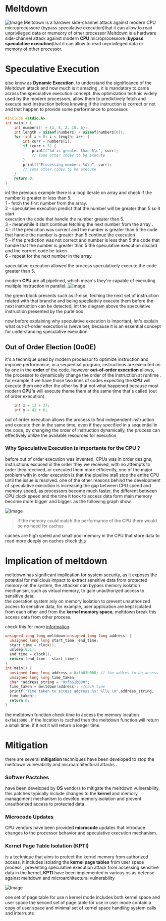 # Meltdown 

![Image](/images/meltdown.jpeg "meltdawn")
Meltdown is a hardwer side-channel attack against modern CPU microprocessore (bypass speculative execution)that it can allow to read unprivileged data or memeory of other processor
Meltdown is a hardware side-channel attack against modern **CPU** microprocessore (**bypass speculative execution**)that it can allow to read unprivileged data or memory of other processor.

# Speculative Execution
also know as **Dynamic Execution**, to understand the significance of the Meltdown attack and how much is it amazing , it is mandatory to came across the speculative execution concept. this optimization technic widely used by the modern processors, allow them to predictively fetch and execute next instruction before knowing if the instruction is correct or not and that happen to provide some performance to processor.

```c
#include <stdio.h>
int main() {
    int numbers[] = {3, 8, 2, 10, 6};
    int length = sizeof(numbers) / sizeof(numbers[0]);
    for (int i = 0; i < length; i++) {
        int curr = numbers[i];
        if (curr > 5) {
            printf("%d is greater than 5\n", curr);
            // some other codes to be execute 
        }
        printf("Processing number: %d\n", curr);
        // some other codes to be execute 
    }
    return 0;
}
```
int the previous example there is a loop iterate on array and check
if the number is greater or less than 5.</br>
1 - fetch the first number from the array. </br>
2 -  speculative execution predict that the number will be greater than 5 so it start </br>execution the code that handle the number greater than 5.</br>
3 - meanwhile it start continue fetching the next number from the array .</br>
4 - if the prediction was correct and the number is greater than 5 the code that handle the number is greater than 5 continue the execution .</br>
5 - if the prediction was not correct and number is less than 5 the code that </br>handle that the number is greater than 5 the speculative execution discard  and the correct code be taken .</br>
6 - repeat for the next number in the array.

speculative execution allowed the process speculatively execute the code greater than 5. </br>

modern **CPU** are all pipelined, which mean's they're capable of executing multiple instruction in parallel.
![Image](/images/pipeline.svg.png "pipeline")

the green block presents such as if-else, feching the next set of instruction related with that branche and being specliativly execute them before the next instruction can be detected, int the diagram above the speculative instruction presented by the purle box 

now before explaining why speculative execution is important, let's explain what out-of-order execution is (weve be), because it is an essential concept for understanding speculative execution.

## Out of Order Election  (OoOE)
it's a technique used by modern processor to optimize instruction and improve performance, in a sequential program, instructions are executed on by one in the **order** of the code. however **out-of-order execution** allows, the processor to dynamically  change the order of the instruction at runtime .
for example if we have those two lines of codes expecting the **CPU** will execute them one after the other by that not what happened because most modern **CPU's** will execute theme them at the same time that's called (out of order execution).
```c
	int x = 13 + 37;
	int y = 42 + 0;
```
out of order execution allows the process to find independent instruction and execute then in the same time, even if they 
specified in a sequential in the code, by changing the order of instruction dynamically, the process can effectively utilize the available resources for execution


### Why Speculative Execution is  importante for the CPU ?
before out of order execution was invented, CPUs was in order designs, instructions excused in the order they we received, 
with no attempts to order they received, or executed them more efficiently, one of the major problem with in order execution is that the pipeline stall stop the entire CPU until the issue is resolved.
one of the other reasons behind the development of speculative execution is increasing the gap between CPU speed and memory speed, as processors become much faster, the different between CPU clock speed and the time it took to access data form main memory become more bigger and bigger. as the following graph show.

![Image](/images/gap-performance.png "gap-performance")
> if the memory could match the performance of the CPU there would be no need for caches

caches are high speed and small pool memory in the CPU that store data to read more deeply on caches check [this](https://www.extremetech.com/extreme/188776-how-l1-and-l2-cpu-caches-work-and-why-theyre-an-essential-part-of-modern-chips) 

# Implication of meltdown 
meltdown has significant implication for system security, as it exposes the potential for malicious impact to extract sensitive data from protected memory on the system, the attacker can bypass memory isolation mechanism, such as virtual memory, to gain unauthorized access to sensitive data.</br>
the operation system rely on memory  isolation to prevent unauthorized  access to sensitive data, for example, user application are kept isolated from each other and from the **kernel memory space**, meltdown break this access data from other process.

check this for more [information](https://en.wikipedia.org/wiki/Kernel_page-table_isolation).

```c
unsigned long long meltdown(unsigned long long address) {
  unsigned long long start_time, end_time;
  start_time = clock();
  usleep(0.1);
  end_time = clock();
  return (end_time - start_time);
}
int main() {
  unsigned long long address = 0xfb61b000; // the addres to be access
  unsigned long long time_taken;
  char *address_string = "0xfb61b000";
  time_taken = meltdown(address); //cach time
  printf("Time taken to access address %s: %llu \n",address_string,
  time_taken);
  return 0;
}
```
the meltdown function check time to access the memory location `0xfb61b000` , if the location is cached then the meltdown function will return a small time, if it not it will return a longer time. 

# Mitigation
there are several **mitigation** techniques have been developed to stop the meltdown vulnerability and microarchitectural attacks .
### Softwer Pactches 
have been developed by **OS** vendors to mitigate the meltdown vulnerability, this patches typically include changes to the **kernel** and memory management mechanism to develop memory isolation and prevent unauthorized access to protected data .
### Microcode Updates
CPU vendors have been provided **microcode** updates that introduce changes to the processor behavior and speculative execution mechanism. 

### Kernel Page Table Isolation (KPTI)
is a technique that aims to protect the kernel memory from authorized access, it includes isolating the **kernel page tables** from user space process , preventing speculative execution attack from accessing sensitive data in the kernel, **KPTI** have been implemented in various os as defense against meltdown and microarchitectural vulnerability 

![Image](/images/Kernel_page-table_isolation.svg "kernel-page-tabel")

one set of page table for use n kernel mode includes both kernel space and user space the second set of page table for use in user mode contain a copy of user space and minimal set of kernel space handling system calls and interrupts 